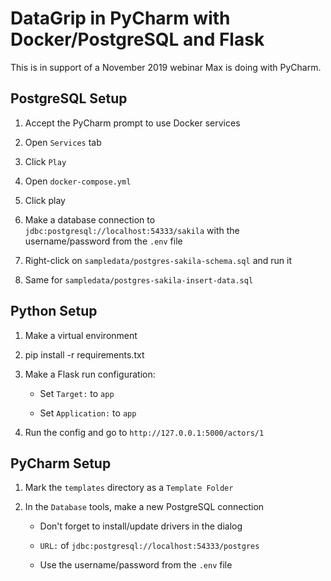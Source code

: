 # DataGrip in PyCharm with Docker/PostgreSQL and Flask

This is in support of a November 2019 webinar Max is doing with PyCharm. 

## PostgreSQL Setup

1. Accept the PyCharm prompt to use Docker services

2. Open `Services` tab

3. Click `Play`

4. Open `docker-compose.yml`

5. Click play

6. Make a database connection to `jdbc:postgresql://localhost:54333/sakila` with the username/password from the `.env` file

7. Right-click on `sampledata/postgres-sakila-schema.sql` and run it

8. Same for `sampledata/postgres-sakila-insert-data.sql`

## Python Setup

1. Make a virtual environment

2. pip install -r requirements.txt

3. Make a Flask run configuration:

    - Set `Target:` to `app`
    
    - Set `Application:` to `app`
    
4. Run the config and go to `http://127.0.0.1:5000/actors/1`

## PyCharm Setup

1. Mark the `templates` directory as a `Template Folder`

2. In the `Database` tools, make a new PostgreSQL connection

    - Don't forget to install/update drivers in the dialog
    
    - `URL:` of `jdbc:postgresql://localhost:54333/postgres`
    
    - Use the username/password from the `.env` file
    
